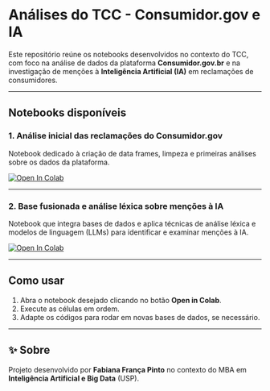 # Análises do TCC - Consumidor.gov e IA

Este repositório reúne os notebooks desenvolvidos no contexto do TCC, com foco na análise de dados da plataforma **Consumidor.gov.br** e na investigação de menções à **Inteligência Artificial (IA)** em reclamações de consumidores.

---

## Notebooks disponíveis

### 1. Análise inicial das reclamações do Consumidor.gov
Notebook dedicado à criação de data frames, limpeza e primeiras análises sobre os dados da plataforma.

[![Open In Colab](https://colab.research.google.com/assets/colab-badge.svg)](https://colab.research.google.com/github/fabianafranca-boop/consumidor-gov-python/blob/main/notebooks/Data_Frame_Reclamações_Consumidor_govpython.ipynb)

---

### 2. Base fusionada e análise léxica sobre menções à IA
Notebook que integra bases de dados e aplica técnicas de análise léxica e modelos de linguagem (LLMs) para identificar e examinar menções à IA.

[![Open In Colab](https://colab.research.google.com/assets/colab-badge.svg)](https://colab.research.google.com/github/fabianafranca-boop/consumidor-gov-python/blob/main/notebooks/Base_fusionada_analise_lexica_LLMS_IA_PP1_PP2.ipynb)

---

## Como usar
1. Abra o notebook desejado clicando no botão **Open in Colab**.  
2. Execute as células em ordem.  
3. Adapte os códigos para rodar em novas bases de dados, se necessário.  

---

## ✨ Sobre
Projeto desenvolvido por **Fabiana França Pinto** no contexto do MBA em **Inteligência Artificial e Big Data** (USP).
